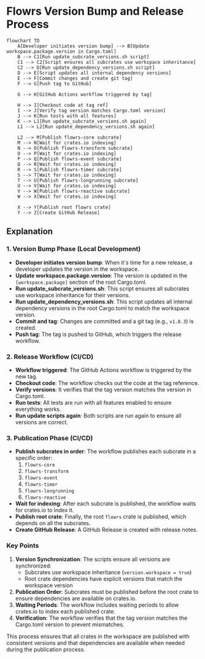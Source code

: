 # Flowrs Version Bump and Release Process

```mermaid
flowchart TD
    A[Developer initiates version bump] --> B[Update workspace.package.version in Cargo.toml]
    B --> C1[Run update_subcrate_versions.sh script]
    C1 --> C2[Script ensures all subcrates use workspace inheritance]
    C2 --> D[Run update_dependency_versions.sh script]
    D --> E[Script updates all internal dependency versions]
    E --> F[Commit changes and create git tag]
    F --> G[Push tag to GitHub]
    
    G --> H[GitHub Actions workflow triggered by tag]
    
    H --> I[Checkout code at tag ref]
    I --> J[Verify tag version matches Cargo.toml version]
    J --> K[Run tests with all features]
    K --> L1[Run update_subcrate_versions.sh again]
    L1 --> L2[Run update_dependency_versions.sh again]
    
    L2 --> M[Publish flowrs-core subcrate]
    M --> N[Wait for crates.io indexing]
    N --> O[Publish flowrs-transform subcrate]
    O --> P[Wait for crates.io indexing]
    P --> Q[Publish flowrs-event subcrate]
    Q --> R[Wait for crates.io indexing]
    R --> S[Publish flowrs-timer subcrate]
    S --> T[Wait for crates.io indexing]
    T --> U[Publish flowrs-longrunning subcrate]
    U --> V[Wait for crates.io indexing]
    V --> W[Publish flowrs-reactive subcrate]
    W --> X[Wait for crates.io indexing]
    
    X --> Y[Publish root flowrs crate]
    Y --> Z[Create GitHub Release]
```

## Explanation

### 1. Version Bump Phase (Local Development)

- **Developer initiates version bump**: When it's time for a new release, a developer updates the version in the workspace.
- **Update workspace.package.version**: The version is updated in the `[workspace.package]` section of the root Cargo.toml.
- **Run update_subcrate_versions.sh**: This script ensures all subcrates use workspace inheritance for their versions.
- **Run update_dependency_versions.sh**: This script updates all internal dependency versions in the root Cargo.toml to match the workspace version.
- **Commit and tag**: Changes are committed and a git tag (e.g., `v1.0.3`) is created.
- **Push tag**: The tag is pushed to GitHub, which triggers the release workflow.

### 2. Release Workflow (CI/CD)

- **Workflow triggered**: The GitHub Actions workflow is triggered by the new tag.
- **Checkout code**: The workflow checks out the code at the tag reference.
- **Verify versions**: It verifies that the tag version matches the version in Cargo.toml.
- **Run tests**: All tests are run with all features enabled to ensure everything works.
- **Run update scripts again**: Both scripts are run again to ensure all versions are correct.

### 3. Publication Phase (CI/CD)

- **Publish subcrates in order**: The workflow publishes each subcrate in a specific order:
  1. `flowrs-core`
  2. `flowrs-transform`
  3. `flowrs-event`
  4. `flowrs-timer`
  5. `flowrs-longrunning`
  6. `flowrs-reactive`
- **Wait for indexing**: After each subcrate is published, the workflow waits for crates.io to index it.
- **Publish root crate**: Finally, the root `flowrs` crate is published, which depends on all the subcrates.
- **Create GitHub Release**: A GitHub Release is created with release notes.

### Key Points

1. **Version Synchronization**: The scripts ensure all versions are synchronized:
   - Subcrates use workspace inheritance (`version.workspace = true`)
   - Root crate dependencies have explicit versions that match the workspace version
2. **Publication Order**: Subcrates must be published before the root crate to ensure dependencies are available on crates.io.
3. **Waiting Periods**: The workflow includes waiting periods to allow crates.io to index each published crate.
4. **Verification**: The workflow verifies that the tag version matches the Cargo.toml version to prevent mismatches.

This process ensures that all crates in the workspace are published with consistent versions and that dependencies are available when needed during the publication process. 